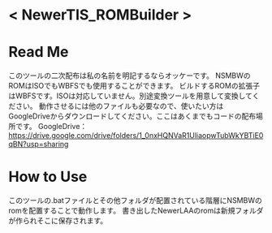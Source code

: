 # < NewerTIS_ROMBuilder >
# Read Me
このツールの二次配布は私の名前を明記するならオッケーです。
NSMBWのROMはISOでもWBFSでも使用することができます。
ビルドするROMの拡張子はWBFSです。ISOは対応していません。別途変換ツールを用意して変換してください。
動作させるには他のファイルも必要なので、使いたい方はGoogleDriveからダウンロードしてください。ここはあくまでもコードの配布場所です。
GoogleDrive：https://drive.google.com/drive/folders/1_0nxHQNVaR1UliaopwTubWkYBTiE0qBN?usp=sharing

# How to Use

このツールの.batファイルとその他フォルダが配置されている階層にNSMBWのromを配置することで動作します。 書き出したNewerLAAのromは新規フォルダが作られそこに保存されます。

